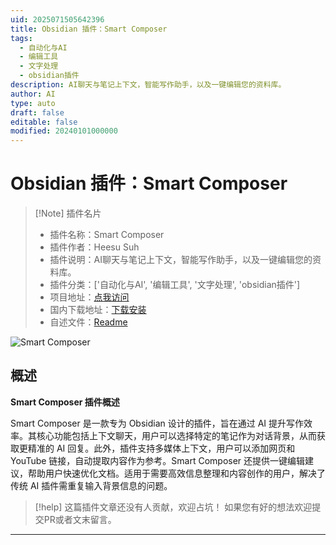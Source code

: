 ```yaml
---
uid: 2025071505642396
title: Obsidian 插件：Smart Composer
tags:
  - 自动化与AI
  - 编辑工具
  - 文字处理
  - obsidian插件
description: AI聊天与笔记上下文，智能写作助手，以及一键编辑您的资料库。
author: AI
type: auto
draft: false
editable: false
modified: 20240101000000
---
```


# Obsidian 插件：Smart Composer

> [!Note] 插件名片
> - 插件名称：Smart Composer
> - 插件作者：Heesu Suh
> - 插件说明：AI聊天与笔记上下文，智能写作助手，以及一键编辑您的资料库。
> - 插件分类：['自动化与AI', '编辑工具', '文字处理', 'obsidian插件']
> - 项目地址：[点我访问](https://github.com/glowingjade/obsidian-smart-composer)
> - 国内下载地址：[下载安装](https://pkmer.cn/products/plugin/pluginMarket/?smart-composer)
> - 自述文件：[Readme](https://ghproxy.net/https://raw.githubusercontent.com/glowingjade/obsidian-smart-composer/master/README.md)

![Smart Composer](https://cdn.pkmer.cn/covers/smart-composer_1_0.gif!pkmer)

## 概述

**Smart Composer 插件概述**

Smart Composer 是一款专为 Obsidian 设计的插件，旨在通过 AI 提升写作效率。其核心功能包括上下文聊天，用户可以选择特定的笔记作为对话背景，从而获取更精准的 AI 回复。此外，插件支持多媒体上下文，用户可以添加网页和 YouTube 链接，自动提取内容作为参考。Smart Composer 还提供一键编辑建议，帮助用户快速优化文档。适用于需要高效信息整理和内容创作的用户，解决了传统 AI 插件需重复输入背景信息的问题。


> [!help] 
> 这篇插件文章还没有人贡献，欢迎占坑！
> 如果您有好的想法欢迎提交PR或者文末留言。
> 

---


